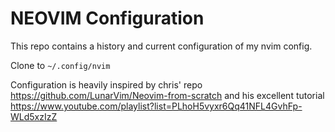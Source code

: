 # NEOVIM Configuration

This repo contains a history and current configuration of my nvim config.

Clone to `~/.config/nvim`

Configuration is heavily inspired by chris' repo https://github.com/LunarVim/Neovim-from-scratch and his excellent tutorial https://www.youtube.com/playlist?list=PLhoH5vyxr6Qq41NFL4GvhFp-WLd5xzIzZ
